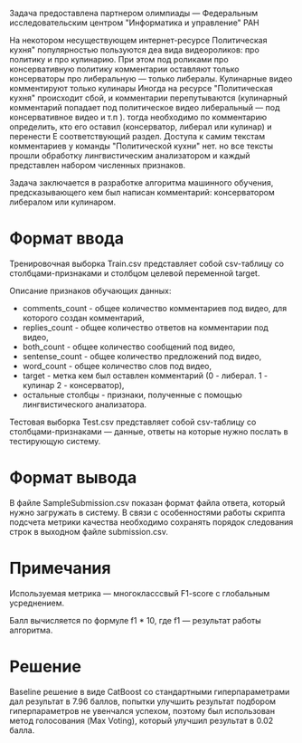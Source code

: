 Задача предоставлена партнером олимпиады — Федеральным исследовательским центром "Информатика и управление" РАН

На некотором несуществующем интернет-ресурсе Политическая кухня" популярностью пользуются деа вида видеороликов: про политику и про кулинарию. При этом под роликами про консервативную политику комментарии оставляют только консерваторы про либеральную — только либералы. Кулинарные видео комментируют только кулинары Иногда на ресурсе "Политическая кухня" происходит сбой, и комментарии перепутываются (кулинарный комментарий попадает под политическое видео либеральный — под консервативное видео и т.п ). тогда необходимо по комментарию определить, кто его оставил (консерватор, либерал или кулинар) и перенести Е соответствующий раздел. Доступа к самим текстам комментариев у команды "Политической кухни" нет. но все тексты прошли обработку лингвистическим анализатором и каждый представлен набором численных признаков.

Задача заключается в разработке алгоритма машинного обучения, предсказывающего кем был написан комментарий: консерватором либералом или кулинаром.

# Формат ввода
Тренировочная выборка Train.csv представляет собой csv-таблицу со столбцами-признаками и столбцом целевой переменной target.

Описание признаков обучающих данных:
- comments_count - общее количество комментариев под видео, для которого создан комментарий,
- replies_count - общее количество ответов на комментарии под видео,
- both_count - общее количество сообщений под видео,
- sentense_count - общее количество предложений под видео,
- word_count - общее количество слов под видео,
- target - метка кем был оставлен комментарий (0 - либерал. 1 - кулинар 2 - консерватор),
- остальные столбцы - признаки, полученные с помощью лингвистического анализатора.

Тестовая выборка Test.csv представляет собой csv-таблицу со столбцами-признаками — данные, ответы на которые нужно послать в тестирующую систему.

# Формат вывода
В файле SampleSubmission.csv показан формат файла ответа, который нужно загружать в систему. В связи с особенностями работы скрипта подсчета метрики качества необходимо сохранять порядок следования строк в выходном файле submission.csv.

# Примечания
Используемая метрика — многокласссвый F1-score с глобальным усреднением.

Балл вычисляется по формуле f1 * 10, где f1 — результат работы алгоритма.

# Решение
Baseline решение в виде CatBoost со стандартными гиперпараметрами дал результат в 7.96 баллов, попытки улучшить результат подбором гиперпараметров не увенчался успехом, поэтому был использован метод голосования (Max Voting), который улучшил результат в 0.02 балла.
